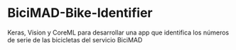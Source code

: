 # BiciMAD-Bike-Identifier
Keras, Vision y CoreML para desarrollar una app que identifica los números de serie de las bicicletas del servicio BiciMAD
